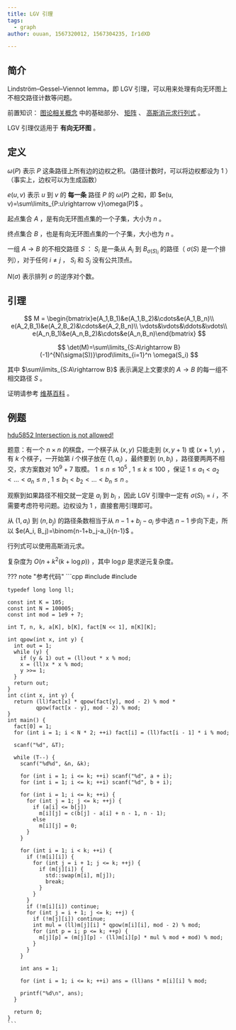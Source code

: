 ```yaml
---
title: LGV 引理
tags:
  - graph
author: ouuan, 1567320012, 1567304235, Ir1dXD

---
```


## 简介

Lindström–Gessel–Viennot lemma，即 LGV 引理，可以用来处理有向无环图上不相交路径计数等问题。

前置知识： [图论相关概念](./concept.md) 中的基础部分、 [矩阵](../math/matrix.md) 、 [高斯消元求行列式](../math/gauss.md) 。

LGV 引理仅适用于 **有向无环图** 。

## 定义

 $\omega(P)$ 表示 $P$ 这条路径上所有边的边权之积。（路径计数时，可以将边权都设为 $1$ ）（事实上，边权可以为生成函数）

 $e(u, v)$ 表示 $u$ 到 $v$ 的 **每一条** 路径 $P$ 的 $\omega(P)$ 之和，即 $e(u, v)=\sum\limits_{P:u\rightarrow v}\omega(P)$ 。

起点集合 $A$ ，是有向无环图点集的一个子集，大小为 $n$ 。

终点集合 $B$ ，也是有向无环图点集的一个子集，大小也为 $n$ 。

一组 $A\rightarrow B$ 的不相交路径 $S$ ： $S_i$ 是一条从 $A_i$ 到 $B_{\sigma(S)_i}$ 的路径（ $\sigma(S)$ 是一个排列），对于任何 $i\ne j$ ， $S_i$ 和 $S_j$ 没有公共顶点。

 $N(\sigma)$ 表示排列 $\sigma$ 的逆序对个数。

## 引理

$$
M = \begin{bmatrix}e(A_1,B_1)&e(A_1,B_2)&\cdots&e(A_1,B_n)\\
e(A_2,B_1)&e(A_2,B_2)&\cdots&e(A_2,B_n)\\
\vdots&\vdots&\ddots&\vdots\\
e(A_n,B_1)&e(A_n,B_2)&\cdots&e(A_n,B_n)\end{bmatrix}
$$

$$
\det(M)=\sum\limits_{S:A\rightarrow B}(-1)^{N(\sigma(S))}\prod\limits_{i=1}^n \omega(S_i)
$$

其中 $\sum\limits_{S:A\rightarrow B}$ 表示满足上文要求的 $A\rightarrow B$ 的每一组不相交路径 $S$ 。

证明请参考 [维基百科](https://en.wikipedia.org/wiki/Lindström–Gessel–Viennot_lemma) 。

## 例题

 [hdu5852 Intersection is not allowed!](http://acm.hdu.edu.cn/showproblem.php?pid=5852) 

题意：有一个 $n\times n$ 的棋盘，一个棋子从 $(x, y)$ 只能走到 $(x, y+1)$ 或 $(x + 1, y)$ ，有 $k$ 个棋子，一开始第 $i$ 个棋子放在 $(1, a_i)$ ，最终要到 $(n, b_i)$ ，路径要两两不相交，求方案数对 $10^9+7$ 取模。 $1\le n\le 10^5$ , $1\le k\le 100$ ，保证 $1\le a_1<a_2<\dots<a_n\le n$ , $1\le b_1<b_2<\dots<b_n\le n$ 。

观察到如果路径不相交就一定是 $a_i$ 到 $b_i$ ，因此 LGV 引理中一定有 $\sigma(S)_i=i$ ，不需要考虑符号问题。边权设为 $1$ ，直接套用引理即可。

从 $(1, a_i)$ 到 $(n, b_j)$ 的路径条数相当于从 $n-1+b_j-a_i$ 步中选 $n-1$ 步向下走，所以 $e(A_i, B_j)=\binom{n-1+b_j-a_i}{n-1}$ 。

行列式可以使用高斯消元求。

复杂度为 $O(n+k^2(k + \log p))$ ，其中 $\log p$ 是求逆元复杂度。

??? note "参考代码"
    ```cpp
    #include <algorithm>
    #include <cstdio>
    
    typedef long long ll;
    
    const int K = 105;
    const int N = 100005;
    const int mod = 1e9 + 7;
    
    int T, n, k, a[K], b[K], fact[N << 1], m[K][K];
    
    int qpow(int x, int y) {
      int out = 1;
      while (y) {
        if (y & 1) out = (ll)out * x % mod;
        x = (ll)x * x % mod;
        y >>= 1;
      }
      return out;
    }
    int c(int x, int y) {
      return (ll)fact[x] * qpow(fact[y], mod - 2) % mod *
             qpow(fact[x - y], mod - 2) % mod;
    }
    int main() {
      fact[0] = 1;
      for (int i = 1; i < N * 2; ++i) fact[i] = (ll)fact[i - 1] * i % mod;
    
      scanf("%d", &T);
    
      while (T--) {
        scanf("%d%d", &n, &k);
    
        for (int i = 1; i <= k; ++i) scanf("%d", a + i);
        for (int i = 1; i <= k; ++i) scanf("%d", b + i);
    
        for (int i = 1; i <= k; ++i) {
          for (int j = 1; j <= k; ++j) {
            if (a[i] <= b[j])
              m[i][j] = c(b[j] - a[i] + n - 1, n - 1);
            else
              m[i][j] = 0;
          }
        }
    
        for (int i = 1; i < k; ++i) {
          if (!m[i][i]) {
            for (int j = i + 1; j <= k; ++j) {
              if (m[j][i]) {
                std::swap(m[i], m[j]);
                break;
              }
            }
          }
          if (!m[i][i]) continue;
          for (int j = i + 1; j <= k; ++j) {
            if (!m[j][i]) continue;
            int mul = (ll)m[j][i] * qpow(m[i][i], mod - 2) % mod;
            for (int p = i; p <= k; ++p) {
              m[j][p] = (m[j][p] - (ll)m[i][p] * mul % mod + mod) % mod;
            }
          }
        }
    
        int ans = 1;
    
        for (int i = 1; i <= k; ++i) ans = (ll)ans * m[i][i] % mod;
    
        printf("%d\n", ans);
      }
    
      return 0;
    }
    ```
